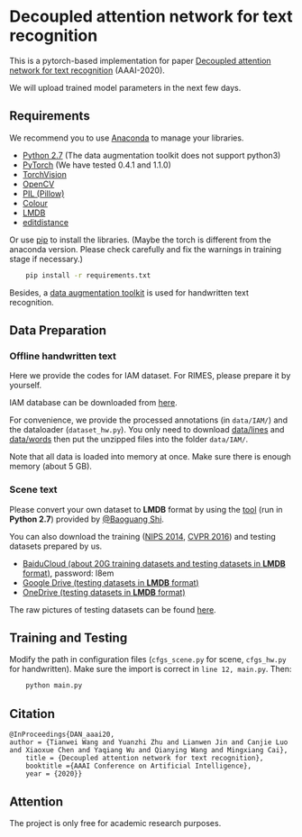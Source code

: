 # Decoupled attention network for text recognition

This is a pytorch-based implementation for paper [Decoupled attention network for text recognition](https://arxiv.org/abs/1912.10205) (AAAI-2020).

We will upload trained model parameters in the next few days.

## Requirements

We recommend you to use [Anaconda](https://www.anaconda.com/) to manage your libraries.

- [Python 2.7](https://www.python.org/) (The data augmentation toolkit does not support python3)
- [PyTorch](https://pytorch.org/) (We have tested 0.4.1 and 1.1.0)
- [TorchVision](https://pypi.org/project/torchvision/)
- [OpenCV](https://opencv.org/)
- [PIL (Pillow)](https://pillow.readthedocs.io/en/stable/#)
- [Colour](https://pypi.org/project/colour/)
- [LMDB](https://pypi.org/project/lmdb/)
- [editdistance](https://pypi.org/project/editdistance/)

Or use [pip](https://pypi.org/project/pip/) to install the libraries. (Maybe the torch is different from the anaconda version. Please check carefully and fix the warnings in training stage if necessary.)

```bash
    pip install -r requirements.txt
```
Besides, a [data augmentation toolkit](https://github.com/Canjie-Luo/Scene-Text-Image-Transformer) is used for handwritten text recognition.

## Data Preparation
### Offline handwritten text
Here we provide the codes for IAM dataset. For RIMES, please prepare it by yourself.

IAM database can be downloaded from [here](http://www.fki.inf.unibe.ch/databases/iam-handwriting-database/download-the-iam-handwriting-database). 

For convenience, we provide the processed annotations (in `data/IAM/`) and the dataloader (`dataset_hw.py`). You only need to download [data/lines](http://www.fki.inf.unibe.ch/DBs/iamDB/data/lines) and [data/words](http://www.fki.inf.unibe.ch/DBs/iamDB/data/words) then put the unzipped files into the folder `data/IAM/`.

Note that all data is loaded into memory at once. Make sure there is enough memory (about 5 GB).

### Scene text
Please convert your own dataset to **LMDB** format by using the [tool](https://github.com/bgshih/crnn/blob/master/tool/create_dataset.py) (run in **Python 2.7**) provided by [@Baoguang Shi](https://github.com/bgshih). 

You can also download the training ([NIPS 2014](http://www.robots.ox.ac.uk/~vgg/data/text/), [CVPR 2016](http://www.robots.ox.ac.uk/~vgg/data/scenetext/)) and testing datasets prepared by us. 

- [BaiduCloud (about 20G training datasets and testing datasets in **LMDB** format)](https://pan.baidu.com/s/1TqZfvoEhyv57yf4YBjSzFg), password: l8em
- [Google Drive (testing datasets in **LMDB** format)](https://drive.google.com/open?id=1NAs78a38xkl1MhodoD7BM0Lh3v_sFwYs)
- [OneDrive (testing datasets in **LMDB** format)](https://1drv.ms/f/s!Am3wqyDHs7r0hkHUYy0edaC2UC3c)

The raw pictures of testing datasets can be found [here](https://github.com/chengzhanzhan/STR).

## Training and Testing

Modify the path in configuration files (`cfgs_scene.py` for scene, `cfgs_hw.py` for handwritten). Make sure the import is correct in `line 12, main.py`. Then:

```bash
	python main.py
```

## Citation

```
@InProceedings{DAN_aaai20,
author = {Tianwei Wang and Yuanzhi Zhu and Lianwen Jin and Canjie Luo and Xiaoxue Chen and Yaqiang Wu and Qianying Wang and Mingxiang Cai}, 
    title = {Decoupled attention network for text recognition}, 
    booktitle ={AAAI Conference on Artificial Intelligence}, 
    year = {2020}}
```

## Attention
The project is only free for academic research purposes.
